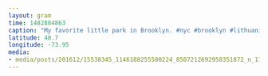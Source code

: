 ```yaml
---
layout: gram
time: 1482884863
caption: "My favorite little park in Brooklyn. #nyc #brooklyn #lithuaniasquare"
latitude: 40.7
longitude: -73.95
media:
- media/posts/201612/15538345_1146188255500224_8507212692950351872_n_17846081236148002.jpg
---
```

